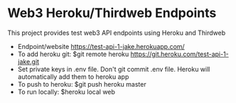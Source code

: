 # Web3 Heroku/Thirdweb Endpoints
This project provides test web3 API endpoints using Heroku and Thirdweb
 - Endpoint/website https://test-api-1-jake.herokuapp.com/
 - To add heroku git: $git remote heroku https://git.heroku.com/test-api-1-jake.git
 - Set private keys in .env file. Don't git commit .env file. Heroku will automatically add them to heroku app
 - To push to heroku: $git push heroku master
 - To run locally: $heroku local web